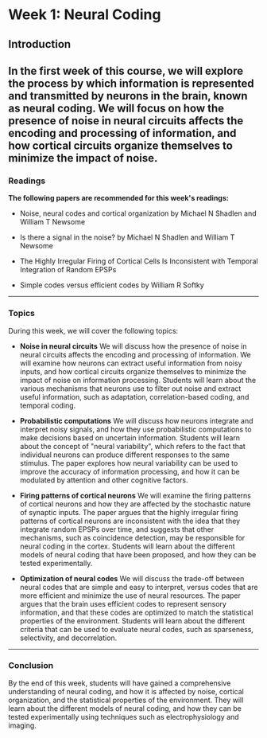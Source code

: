 # **Week 1: Neural Coding**

## Introduction

In the first week of this course, we will explore the process by which information is represented and transmitted by neurons in the brain, known as neural coding. We will focus on how the presence of noise in neural circuits affects the encoding and processing of information, and how cortical circuits organize themselves to minimize the impact of noise.
---

### Readings
**The following papers are recommended for this week's readings:**

* Noise, neural codes and cortical organization by Michael N Shadlen and William T Newsome

* Is there a signal in the noise? by Michael N Shadlen and William T Newsome

* The Highly Irregular Firing of Cortical Cells Is Inconsistent with Temporal Integration of Random EPSPs

* Simple codes versus efficient codes by William R Softky
---
### Topics
During this week, we will cover the following topics:

* **Noise in neural circuits**
We will discuss how the presence of noise in neural circuits affects the encoding and processing of information. We will examine how neurons can extract useful information from noisy inputs, and how cortical circuits organize themselves to minimize the impact of noise on information processing. Students will learn about the various mechanisms that neurons use to filter out noise and extract useful information, such as adaptation, correlation-based coding, and temporal coding.

* **Probabilistic computations**
We will discuss how neurons integrate and interpret noisy signals, and how they use probabilistic computations to make decisions based on uncertain information. Students will learn about the concept of "neural variability", which refers to the fact that individual neurons can produce different responses to the same stimulus. The paper explores how neural variability can be used to improve the accuracy of information processing, and how it can be modulated by attention and other cognitive factors.

* **Firing patterns of cortical neurons**
We will examine the firing patterns of cortical neurons and how they are affected by the stochastic nature of synaptic inputs. The paper argues that the highly irregular firing patterns of cortical neurons are inconsistent with the idea that they integrate random EPSPs over time, and suggests that other mechanisms, such as coincidence detection, may be responsible for neural coding in the cortex. Students will learn about the different models of neural coding that have been proposed, and how they can be tested experimentally.

* **Optimization of neural codes**
We will discuss the trade-off between neural codes that are simple and easy to interpret, versus codes that are more efficient and minimize the use of neural resources. The paper argues that the brain uses efficient codes to represent sensory information, and that these codes are optimized to match the statistical properties of the environment. Students will learn about the different criteria that can be used to evaluate neural codes, such as sparseness, selectivity, and decorrelation.
---
### Conclusion
By the end of this week, students will have gained a comprehensive understanding of neural coding, and how it is affected by noise, cortical organization, and the statistical properties of the environment. They will learn about the different models of neural coding, and how they can be tested experimentally using techniques such as electrophysiology and imaging.

